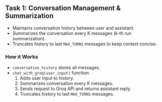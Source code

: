 ## Task 1: Conversation Management & Summarization
- Maintains conversation history between user and assistant.
- Summarizes the conversation every K messages (k-th run summarization).
- Truncates history to last `MAX_TURNS` messages to keep context concise.

### How it Works
- `conversation_history` stores all messages.
- `chat_with_groq(user_input)` function:
  1. Adds user input to history.
  2. Summarizes conversation every K messages.
  3. Sends request to Groq API and returns assistant reply.
  4. Truncates history to last `MAX_TURNS` messages.
